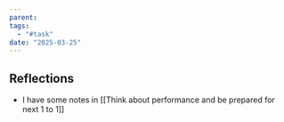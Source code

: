 ```yaml
---
parent: 
tags:
  - "#task"
date: "2025-03-25"
---
```

## Reflections
* I have some notes in [[Think about performance and be prepared for next 1 to 1]]
